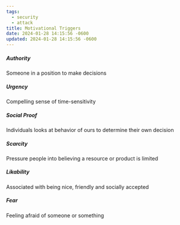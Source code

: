 ```yaml
---
tags:
  - security
  - attack
title: Motivational Triggers
date: 2024-01-28 14:15:56 -0600
updated: 2024-01-28 14:15:56 -0600
---
```


##### Authority
Someone in a position to make decisions  

##### Urgency
Compelling sense of time-sensitivity  

##### Social Proof
Individuals looks at behavior of ours to determine their own decision  

##### Scarcity
Pressure people into believing a resource or product is limited  

##### Likability
Associated with being nice, friendly and socially accepted  

##### Fear
Feeling afraid of someone or something
